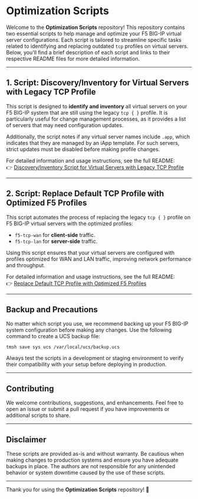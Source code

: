 # Optimization Scripts

Welcome to the **Optimization Scripts** repository! This repository contains two essential scripts to help manage and optimize your F5 BIG-IP virtual server configurations. Each script is tailored to streamline specific tasks related to identifying and replacing outdated `tcp` profiles on virtual servers. Below, you'll find a brief description of each script and links to their respective README files for more detailed information.

---
## 1. Script: Discovery/Inventory for Virtual Servers with Legacy TCP Profile

This script is designed to **identify and inventory** all virtual servers on your F5 BIG-IP system that are still using the legacy `tcp { }` profile. It is particularly useful for change management processes, as it provides a list of servers that may need configuration updates.

Additionally, the script notes if any virtual server names include `.app`, which indicates that they are managed by an iApp template. For such servers, strict updates must be disabled before making profile changes.

For detailed information and usage instructions, see the full README:  
👉 [Discovery/Inventory Script for Virtual Servers with Legacy TCP Profile](legacy_tcp_profile_inventoryREADME.md)

---

## 2. Script: Replace Default TCP Profile with Optimized F5 Profiles

This script automates the process of replacing the legacy `tcp { }` profile on F5 BIG-IP virtual servers with the optimized profiles:
- `f5-tcp-wan` for **client-side** traffic.
- `f5-tcp-lan` for **server-side** traffic.

Using this script ensures that your virtual servers are configured with profiles optimized for WAN and LAN traffic, improving network performance and throughput.

For detailed information and usage instructions, see the full README:  
👉 [Replace Default TCP Profile with Optimized F5 Profiles](legacy_tcp_profile_updateREADME.md)

---


## Backup and Precautions

No matter which script you use, we recommend backing up your F5 BIG-IP system configuration before making any changes. Use the following command to create a UCS backup file:
```shell
tmsh save sys ucs /var/local/ucs/backup.ucs
```

Always test the scripts in a development or staging environment to verify their compatibility with your setup before deploying in production.

---

## Contributing

We welcome contributions, suggestions, and enhancements. Feel free to open an issue or submit a pull request if you have improvements or additional scripts to share.

---

## Disclaimer

These scripts are provided as-is and without warranty. Be cautious when making changes to production systems and ensure you have adequate backups in place. The authors are not responsible for any unintended behavior or system downtime caused by the use of these scripts.

---

Thank you for using the **Optimization Scripts** repository! 🌟